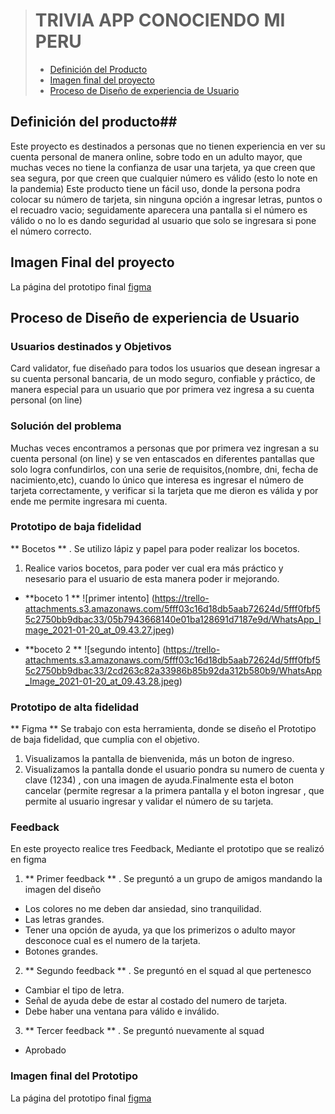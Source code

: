 > # TRIVIA APP CONOCIENDO MI PERU 
>
> - [Definición del Producto](#Definición)
> - [Imagen final del proyecto](#Producto)
> - [Proceso de Diseño de experiencia de Usuario](#Investigación)

## Definición del producto##
Este proyecto es destinados a personas que no tienen experiencia en ver su cuenta personal de manera online, sobre todo en un adulto mayor, que muchas veces no tiene la confianza de usar una tarjeta, ya que creen que sea segura, por que creen que cualquier número es válido (esto lo note en la pandemia) 
Este producto tiene un fácil uso, donde la persona podra colocar su número de tarjeta, sin ninguna opción a ingresar letras, puntos o el recuadro vacio; seguidamente aparecera una pantalla si el número es válido o no lo es dando seguridad al usuario que solo se ingresara si pone el número correcto.
## Imagen Final del proyecto ##

La página del prototipo final [figma](https://www.figma.com/proto/FUJ36zA2gL5haNYIYbVHWs/tarjeta-validacion?node-id=105%3A0&scaling=min-zoom)

## Proceso de Diseño de experiencia de Usuario ##

### Usuarios destinados y Objetivos ###
Card validator, fue diseñado para todos los usuarios que desean ingresar a su cuenta personal bancaria, de un modo seguro, confiable y práctico, de manera especial para un usuario que por primera vez ingresa a su cuenta personal (on line)

### Solución del problema ###
Muchas veces encontramos a personas que por primera vez ingresan a su cuenta personal (on line) y se ven entascados en diferentes pantallas que solo logra confundirlos, con una serie de requisitos,(nombre, dni, fecha de nacimiento,etc), cuando lo único que interesa es ingresar el número de tarjeta correctamente, y verificar si la tarjeta que me dieron es válida y por ende me permite ingresara mi cuenta.

### Prototipo de baja fidelidad ###
**  Bocetos ** . Se utilizo lápiz y papel para poder realizar los bocetos.

1. Realice varios bocetos, para poder ver cual era más práctico y nesesario para el usuario de esta manera poder ir mejorando. 
  - **boceto 1 **
  ![primer intento] (https://trello-attachments.s3.amazonaws.com/5fff03c16d18db5aab72624d/5fff0fbf55c2750bb9dbac33/05b7943668140e01ba128691d7187e9d/WhatsApp_Image_2021-01-20_at_09.43.27.jpeg)

  - **boceto 2 **
  ![segundo intento] (https://trello-attachments.s3.amazonaws.com/5fff03c16d18db5aab72624d/5fff0fbf55c2750bb9dbac33/2cd263c82a33986b85b92da312b580b9/WhatsApp_Image_2021-01-20_at_09.43.28.jpeg)

### Prototipo de alta fidelidad ###

** Figma  **  Se trabajo con esta herramienta, donde se diseño el Prototipo de baja fidelidad, que cumplia con el objetivo.
 
 1. Visualizamos la pantalla de bienvenida, más un boton de ingreso. 
 2. Visualizamos la pantalla donde el usuario pondra su numero de cuenta y clave (1234) , con una imagen de ayuda.Finalmente esta el boton cancelar (permite regresar a la primera pantalla y el boton ingresar , que permite al usuario ingresar y validar el número de su tarjeta.  

### Feedback ###

En este proyecto realice tres Feedback, Mediante el prototipo que se realizó en figma
1. ** Primer feedback ** . Se preguntó a un grupo de amigos mandando la imagen del diseño
  - Los colores no me deben dar ansiedad, sino tranquilidad.
  - Las letras grandes.
  - Tener una opción de ayuda, ya que los primerizos o adulto mayor desconoce cual es el numero de la tarjeta.
  - Botones grandes. 
2. ** Segundo feedback ** . Se preguntó en el squad al que pertenesco
  - Cambiar el tipo de letra.
  - Señal de ayuda debe de estar al costado del numero de tarjeta.
  - Debe haber una ventana para válido e inválido.
3. ** Tercer feedback ** . Se preguntó nuevamente al squad
  - Aprobado

### Imagen final del Prototipo ###
La página del prototipo final [figma](https://www.figma.com/proto/FUJ36zA2gL5haNYIYbVHWs/tarjeta-validacion?node-id=105%3A0&scaling=min-zoom)











